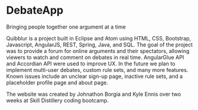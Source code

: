 # DebateApp
Bringing people together one argument at a time


Quibblur is a project built in Eclipse and Atom using HTML, CSS, Bootstrap, Javascript, AngularJS, REST, Spring, Java, and SQL. The goal of the project was to provide a forum for online arguments and their spectators, allowing viewers to watch and comment on debates in real time. AngularGlue API and Accordian API were used to improve UX. In the future we plan to implement multi-user debates, custom rule sets, and many more features. Known issues include an unclear sign-up page, inactive rule sets, and a placeholder profile page and about page. 

The website was created by Johnathon Borgia and Kyle Ennis over two weeks at Skill Distillery coding bootcamp.
